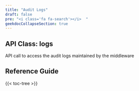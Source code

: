 ```yaml
---
title: "Audit Logs"
draft: false
pre: "<i class='fa fa-search'></i>	"
geekdocCollapseSection: true
---
```


## API Class: logs
API call to access the audit logs maintained by the middleware


## Reference Guide

{{< toc-tree >}}
